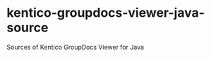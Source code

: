 kentico-groupdocs-viewer-java-source
====================================

Sources of Kentico GroupDocs Viewer for Java
